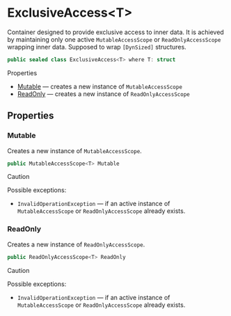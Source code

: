 # ExclusiveAccess\<T\>

Container designed to provide exclusive access to inner data.
It is achieved by maintaining only one active `MutableAccessScope` or `ReadOnlyAccessScope` wrapping inner data.
Supposed to wrap `[DynSized]` structures.

```csharp
public sealed class ExclusiveAccess<T> where T: struct
```

Properties
- [Mutable](#mutable) — creates a new instance of `MutableAccessScope`
- [ReadOnly](#readonly) — creates a new instance of `ReadOnlyAccessScope`


## Properties


### Mutable

Creates a new instance of `MutableAccessScope`.

```csharp
public MutableAccessScope<T> Mutable
```

> [!CAUTION]
> Possible exceptions: 
> - `InvalidOperationException` — if an active instance of `MutableAccessScope` or `ReadOnlyAccessScope` already exists.


### ReadOnly

Creates a new instance of `ReadOnlyAccessScope`.

```csharp
public ReadOnlyAccessScope<T> ReadOnly
```

> [!CAUTION]
> Possible exceptions: 
> - `InvalidOperationException` — if an active instance of `MutableAccessScope` or `ReadOnlyAccessScope` already exists.
